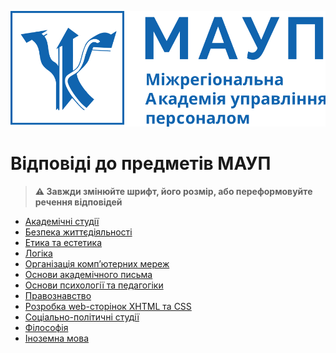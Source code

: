 <p float="left">
  <img src="maup_logo.svg" alt="Логотип МАУП"/>
</p>

# Відповіді до предметів МАУП
> **:warning: Завжди змінюйте шрифт, його розмір, або переформовуйте речення відповідей**

- [Академічні студії](./Академічні_студії)
- [Безпека життєдіяльності](./Безпека_життєдіяльності)
- [Етика та естетика](./Етика_та_естетика)
- [Логіка](./Логіка)
- [Організація компʼютерних мереж](./Організація_компʼютерних_мереж)
- [Основи академічного письма](./Основи_академічного_письма)
- [Основи психології та педагогіки](./Основи_психології_та_педагогіки)
- [Правознавство](./Правознавство)
- [Розробка web-сторінок XHTML та CSS](./Розробка_web-сторінок_XHTML_та_CSS)
- [Соціально-політичні студії](./Соціально-політичні_студії)
- [Філософія](./Філософія)
- [Іноземна мова](./Іноземна_мова)
